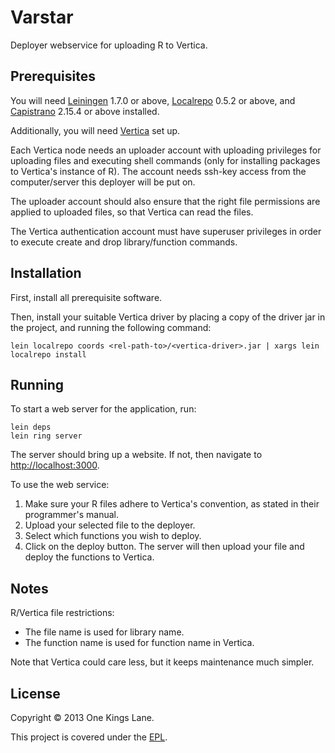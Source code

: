 # Varstar

Deployer webservice for uploading R to Vertica.

## Prerequisites

You will need [Leiningen][1] 1.7.0 or above, 
[Localrepo][2] 0.5.2 or above,
and [Capistrano][3] 2.15.4 or above installed.

[1]: https://github.com/technomancy/leiningen
[2]: https://github.com/kumarshantanu/lein-localrepo
[3]: https://github.com/capistrano/capistrano

Additionally, you will need [Vertica](http://www.vertica.com/) set up.

Each Vertica node needs an uploader account with uploading privileges for uploading files and executing shell commands (only for installing packages to Vertica's instance of R). The account needs ssh-key access from the computer/server this deployer will be put on.

The uploader account should also ensure that the right file permissions are applied to uploaded files, so that Vertica can read the files.

The Vertica authentication account must have superuser privileges in order to execute create and drop library/function commands.

## Installation

First, install all prerequisite software.

Then, install your suitable Vertica driver by placing a copy of the driver jar in the project, and running the following command:
    
    lein localrepo coords <rel-path-to>/<vertica-driver>.jar | xargs lein localrepo install

## Running

To start a web server for the application, run:

    lein deps
    lein ring server
    
The server should bring up a website. If not, then navigate to
[http://localhost:3000](http://localhost:3000).

To use the web service:

1. Make sure your R files adhere to Vertica's convention, as stated in their programmer's manual. 
2. Upload your selected file to the deployer. 
3. Select which functions you wish to deploy.
4. Click on the deploy button. The server will then upload your file and deploy the functions to Vertica.

## Notes

R/Vertica file restrictions:

- The file name is used for library name.
- The function name is used for function name in Vertica.

Note that Vertica could care less, but it keeps maintenance much simpler.

## License

Copyright © 2013 One Kings Lane.

This project is covered under the [EPL](LICENSE).
